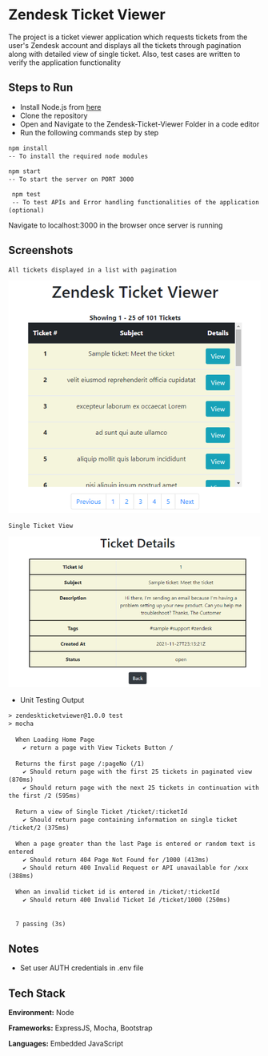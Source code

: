 
# Zendesk Ticket Viewer

The project is a ticket viewer application which 
requests tickets from the user's Zendesk account and displays 
all the tickets through pagination along with detailed view of single ticket. Also, test cases are written
to verify the application functionality



## Steps to Run
- Install Node.js from [here](https://nodejs.org/en/download/)
- Clone the repository
- Open and Navigate to the Zendesk-Ticket-Viewer Folder in a code editor
- Run the following commands step by step
 

 ```
 npm install
 -- To install the required node modules
 ```

 ```
 npm start
 -- To start the server on PORT 3000
 ```

```
 npm test
 -- To test APIs and Error handling functionalities of the application (optional)
 ```
 Navigate to localhost:3000 in the browser once server is running
## Screenshots

```
All tickets displayed in a list with pagination
```
<p align="center">
  <img src="Tickets.PNG">
</p>

```
Single Ticket View
```
![Image 1!](SingleTicket.PNG)

- Unit Testing Output
```
> zendeskticketviewer@1.0.0 test
> mocha

  When Loading Home Page
    ✔ return a page with View Tickets Button /

  Returns the first page /:pageNo (/1)
    ✔ Should return page with the first 25 tickets in paginated view (870ms)
    ✔ Should return page with the next 25 tickets in continuation with the first /2 (595ms)

  Return a view of Single Ticket /ticket/:ticketId
    ✔ Should return page containing information on single ticket /ticket/2 (375ms)

  When a page greater than the last Page is entered or random text is entered
    ✔ Should return 404 Page Not Found for /1000 (413ms)
    ✔ Should return 400 Invalid Request or API unavailable for /xxx (388ms)

  When an invalid ticket id is entered in /ticket/:ticketId
    ✔ Should return 400 Invalid Ticket Id /ticket/1000 (250ms)


  7 passing (3s)
```
## Notes
- Set user AUTH credentials in .env file
## Tech Stack
**Environment:** Node

**Frameworks:** ExpressJS, Mocha, Bootstrap

**Languages:** Embedded JavaScript



